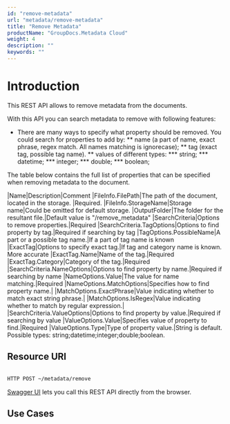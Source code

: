```yaml
---
id: "remove-metadata"
url: "metadata/remove-metadata"
title: "Remove Metadata"
productName: "GroupDocs.Metadata Cloud"
weight: 4
description: ""
keywords: ""
---
```






# Introduction #

This REST API allows to remove metadata from the documents.

With this API you can search metadata to remove with following features:

* There are many ways to specify what property should be removed. You could search for properties to add by:
** name (a part of name, exact phrase, regex match. All names matching is ignorecase);
** tag (exact tag, possible tag name).
** values of different types:
*** string;
*** datetime;
*** integer;
*** double;
*** boolean;

The table below contains the full list of properties that can be specified when removing metadata to the document.


|Name|Description|Comment
|FileInfo.FilePath|The path of the document, located in the storage. |Required.
|FileInfo.StorageName|Storage name|Could be omitted for default storage.
|OutputFolder|The folder for the resultant file.|Default value is "/remove_metadata"
|SearchCriteria|Options to remove properties.|Required
|SearchCriteria.TagOptions|Options to find property by tag.|Required if searching by tag
|TagOptions.PossibleName|A part or a possible tag name.|If a part of tag name is known
|ExactTag|Options to specify exact tag.|If tag and category name is known. More accurate
|ExactTag.Name|Name of the tag.|Required
|ExactTag.Category|Category of the tag.|Required
|SearchCriteria.NameOptions|Options to find property by name.|Required if searching by name
|NameOptions.Value|The value for name matching.|Required
|NameOptions.MatchOptions|Specifies how to find property name.| 
|MatchOptions.ExactPhrase|Value indicating whether to match exact string phrase.| 
|MatchOptions.IsRegex|Value indicating whether to match by regular expression.| 
|SearchCriteria.ValueOptions|Options to find property by value.|Required if searching by value
|ValueOptions.Value|Specifies value of property to find.|Required
|ValueOptions.Type|Type of property value.|String is default. Possible types: string;datetime;integer;double;boolean.

## Resource URI ##


```html 

HTTP POST ~/metadata/remove

 ```


[Swagger UI](https://apireference.groupdocs.cloud/metadata/#/Metadata/Remove) lets you call this REST API directly from the browser.  

## Use Cases ##

